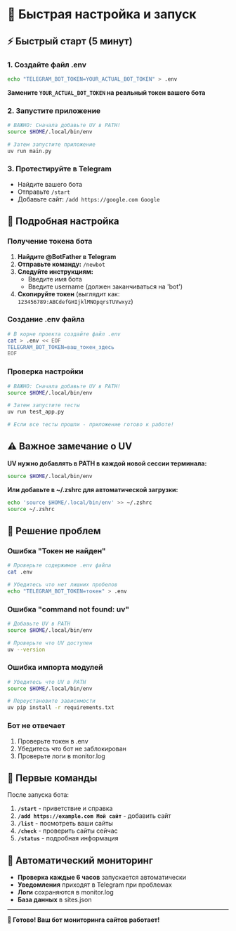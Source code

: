 # 🚀 Быстрая настройка и запуск

## ⚡ Быстрый старт (5 минут)

### 1. Создайте файл .env
```bash
echo "TELEGRAM_BOT_TOKEN=YOUR_ACTUAL_BOT_TOKEN" > .env
```

**Замените `YOUR_ACTUAL_BOT_TOKEN` на реальный токен вашего бота**

### 2. Запустите приложение
```bash
# ВАЖНО: Сначала добавьте UV в PATH!
source $HOME/.local/bin/env

# Затем запустите приложение
uv run main.py
```

### 3. Протестируйте в Telegram
- Найдите вашего бота
- Отправьте `/start`
- Добавьте сайт: `/add https://google.com Google`

## 🔧 Подробная настройка

### Получение токена бота

1. **Найдите @BotFather в Telegram**
2. **Отправьте команду:** `/newbot`
3. **Следуйте инструкциям:**
   - Введите имя бота
   - Введите username (должен заканчиваться на 'bot')
4. **Скопируйте токен** (выглядит как: `123456789:ABCdefGHIjklMNOpqrsTUVwxyz`)

### Создание .env файла

```bash
# В корне проекта создайте файл .env
cat > .env << EOF
TELEGRAM_BOT_TOKEN=ваш_токен_здесь
EOF
```

### Проверка настройки

```bash
# ВАЖНО: Сначала добавьте UV в PATH!
source $HOME/.local/bin/env

# Затем запустите тесты
uv run test_app.py

# Если все тесты прошли - приложение готово к работе!
```

## ⚠️ Важное замечание о UV

**UV нужно добавлять в PATH в каждой новой сессии терминала:**
```bash
source $HOME/.local/bin/env
```

**Или добавьте в ~/.zshrc для автоматической загрузки:**
```bash
echo 'source $HOME/.local/bin/env' >> ~/.zshrc
source ~/.zshrc
```

## 🚨 Решение проблем

### Ошибка "Токен не найден"
```bash
# Проверьте содержимое .env файла
cat .env

# Убедитесь что нет лишних пробелов
echo "TELEGRAM_BOT_TOKEN=токен" > .env
```

### Ошибка "command not found: uv"
```bash
# Добавьте UV в PATH
source $HOME/.local/bin/env

# Проверьте что UV доступен
uv --version
```

### Ошибка импорта модулей
```bash
# Убедитесь что UV в PATH
source $HOME/.local/bin/env

# Переустановите зависимости
uv pip install -r requirements.txt
```

### Бот не отвечает
1. Проверьте токен в .env
2. Убедитесь что бот не заблокирован
3. Проверьте логи в monitor.log

## 📱 Первые команды

После запуска бота:

1. **`/start`** - приветствие и справка
2. **`/add https://example.com Мой сайт`** - добавить сайт
3. **`/list`** - посмотреть ваши сайты
4. **`/check`** - проверить сайты сейчас
5. **`/status`** - подробная информация

## 🔄 Автоматический мониторинг

- **Проверка каждые 6 часов** запускается автоматически
- **Уведомления** приходят в Telegram при проблемах
- **Логи** сохраняются в monitor.log
- **База данных** в sites.json

---

**🎯 Готово! Ваш бот мониторинга сайтов работает!**
